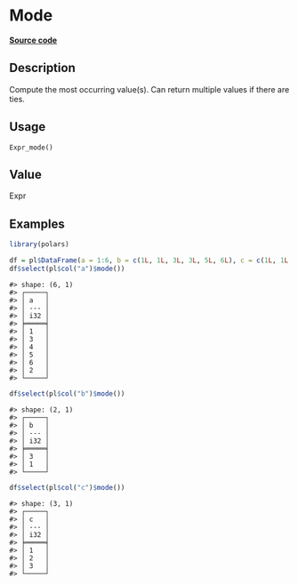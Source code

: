 

# Mode

[**Source code**](https://github.com/pola-rs/r-polars/tree/main/R/after-wrappers.R#L20)

## Description

Compute the most occurring value(s). Can return multiple values if there
are ties.

## Usage

<pre><code class='language-R'>Expr_mode()
</code></pre>

## Value

Expr

## Examples

``` r
library(polars)

df = pl$DataFrame(a = 1:6, b = c(1L, 1L, 3L, 3L, 5L, 6L), c = c(1L, 1L, 2L, 2L, 3L, 3L))
df$select(pl$col("a")$mode())
```

    #> shape: (6, 1)
    #> ┌─────┐
    #> │ a   │
    #> │ --- │
    #> │ i32 │
    #> ╞═════╡
    #> │ 1   │
    #> │ 3   │
    #> │ 4   │
    #> │ 5   │
    #> │ 6   │
    #> │ 2   │
    #> └─────┘

``` r
df$select(pl$col("b")$mode())
```

    #> shape: (2, 1)
    #> ┌─────┐
    #> │ b   │
    #> │ --- │
    #> │ i32 │
    #> ╞═════╡
    #> │ 3   │
    #> │ 1   │
    #> └─────┘

``` r
df$select(pl$col("c")$mode())
```

    #> shape: (3, 1)
    #> ┌─────┐
    #> │ c   │
    #> │ --- │
    #> │ i32 │
    #> ╞═════╡
    #> │ 1   │
    #> │ 2   │
    #> │ 3   │
    #> └─────┘
